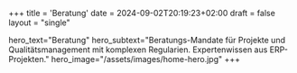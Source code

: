 +++
title = 'Beratung'
date = 2024-09-02T20:19:23+02:00
draft = false
layout = "single"

hero_text="Beratung"
hero_subtext="Beratungs-Mandate für Projekte und Qualitätsmanagement mit komplexen Regularien. Expertenwissen aus ERP-Projekten."
hero_image="/assets/images/home-hero.jpg"
+++
